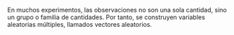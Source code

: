 En muchos experimentos, las observaciones no son una sola cantidad, sino un grupo o familia de cantidades. Por tanto, se construyen variables aleatorias múltiples, llamados vectores aleatorios.